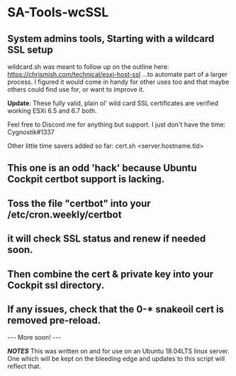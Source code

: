 # SA-Tools-wcSSL
 System admins tools, Starting with a wildcard SSL setup
-----------------------------------------------------------

wildcard.sh was meant to follow up on the outline here: https://chrismish.com/technical/esxi-host-ssl
...to automate part of a larger process. I figured it would come in handy for other uses too and that maybe others could find use for, or want to improve it.

**Update**: These fully valid, plain ol' wild card SSL certificates are verified working ESXi 6.5 and 6.7 both.

Feel free to Discord me for anything but support. I just don't have the time: Cygnostik#1337

Other little time savers added so far:
cert.sh <youremail> <server.hostname.tld>

#####
## This one is an odd 'hack' because Ubuntu Cockpit certbot support is lacking.
## Toss the file "certbot" into your /etc/cron.weekly/certbot
## it will check SSL status and renew if needed soon.
## Then combine the cert & private key into your Cockpit ssl directory.
## If any issues, check that the 0-* snakeoil cert is removed pre-reload.

--- More soon! ---

***NOTES***
This was written on and for use on an Ubuntu 18.04LTS linux server. One which will be kept on the bleeding edge and updates to this script will reflect that.
